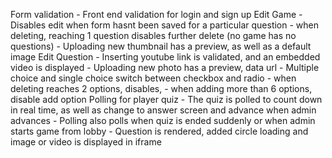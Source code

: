 Form validation
    - Front end validation for login and sign up
Edit Game
    - Disables edit when form hasnt been saved for a particular question
    - when deleting, reaching 1 question disables further delete (no game has no questions)
    - Uploading new thumbnail has a preview, as well as a default image
Edit Question
    - Inserting youtube link is validated, and an embedded video is displayed
    - Uploading new photo has a preview, data url
    - Multiple choice and single choice switch between checkbox and radio
    - when deleting reaches 2 options, disables,
    - when adding more than 6 options, disable add option
Polling for player quiz
    - The quiz is polled to count down in real time, as well as change to answer screen and advance when admin advances
    - Polling also polls when quiz is ended suddenly or when admin starts game from lobby
    - Question is rendered, added circle loading and image or video is displayed in iframe